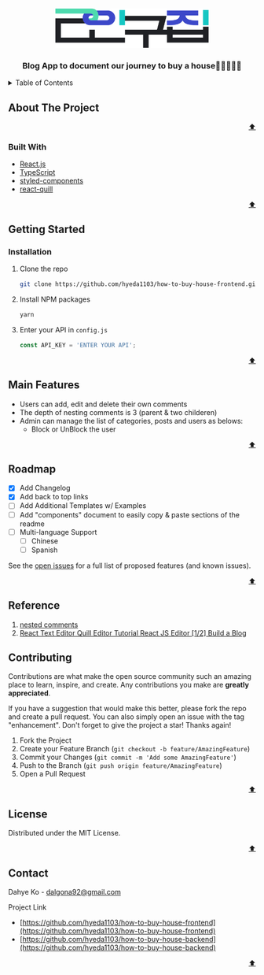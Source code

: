 <div id="top"></div>

<!-- PROJECT LOGO -->
<br />
<div align="center">
  <a href="https://github.com/hyeda1103/how-to-buy-house-frontend">
    <img src="src/assets/logo/primary.svg" alt="primary-logo" width="auto" height="80">
  </a>

  <h3 align="center">Blog App to document our journey to buy a house👩🏻‍🤝‍👩🏻</h3>
</div>



<!-- TABLE OF CONTENTS -->
<details>
  <summary>Table of Contents</summary>
  <ol>
    <li>
      <a href="#about-the-project">About The Project</a>
      <ul>
        <li><a href="#built-with">Built With</a></li>
      </ul>
    </li>
    <li>
      <a href="#getting-started">Getting Started</a>
      <ul>
        <li><a href="#installation">Installation</a></li>
      </ul>
    </li>
    <li><a href="#usage">Usage</a></li>
    <li><a href="#roadmap">Roadmap</a></li>
    <li><a href="#contributing">Contributing</a></li>
    <li><a href="#license">License</a></li>
    <li><a href="#contact">Contact</a></li>
  </ol>
</details>



<!-- ABOUT THE PROJECT -->
## About The Project


<p align="right"><a href="#top">⬆</a></p>



### Built With

* [React.js](https://reactjs.org/)
* [TypeScript](https://www.typescriptlang.org/)
* [styled-components](https://styled-components.com/)
* [react-quill](https://www.npmjs.com/package/react-quill)

<p align="right"><a href="#top">⬆</a></p>



<!-- GETTING STARTED -->
## Getting Started

### Installation

1. Clone the repo
   ```sh
   git clone https://github.com/hyeda1103/how-to-buy-house-frontend.git
   ```
3. Install NPM packages
   ```sh
   yarn
   ```
4. Enter your API in `config.js`
   ```js
   const API_KEY = 'ENTER YOUR API';
   ```


<p align="right"><a href="#top">⬆</a></p>



<!-- USAGE EXAMPLES -->
## Main Features
- Users can add, edit and delete their own comments
- The depth of nesting comments is 3 (parent & two childeren)
- Admin can manage the list of categories, posts and users as belows:
  - Block or UnBlock the user

<p align="right"><a href="#top">⬆</a></p>



<!-- ROADMAP -->
## Roadmap

- [x] Add Changelog
- [x] Add back to top links
- [ ] Add Additional Templates w/ Examples
- [ ] Add "components" document to easily copy & paste sections of the readme
- [ ] Multi-language Support
    - [ ] Chinese
    - [ ] Spanish

See the [open issues](https://github.com/hyeda1103/how-to-buy-house-frontend/issues) for a full list of proposed features (and known issues).


<p align="right"><a href="#top">⬆</a></p>

<!-- REFERENCES -->
## Reference
1. [nested comments](https://github.com/sunny0910/nested-comments)
2. [React Text Editor Quill Editor Tutorial React JS Editor [1/2] Build a Blog](https://www.youtube.com/watch?v=AgreDlNaUn4)

<!-- CONTRIBUTING -->
## Contributing

Contributions are what make the open source community such an amazing place to learn, inspire, and create. Any contributions you make are **greatly appreciated**.

If you have a suggestion that would make this better, please fork the repo and create a pull request. You can also simply open an issue with the tag "enhancement".
Don't forget to give the project a star! Thanks again!

1. Fork the Project
2. Create your Feature Branch (`git checkout -b feature/AmazingFeature`)
3. Commit your Changes (`git commit -m 'Add some AmazingFeature'`)
4. Push to the Branch (`git push origin feature/AmazingFeature`)
5. Open a Pull Request


<p align="right"><a href="#top">⬆</a></p>



<!-- LICENSE -->
## License

Distributed under the MIT License.


<p align="right"><a href="#top">⬆</a></p>



<!-- CONTACT -->
## Contact

Dahye Ko - dalgona92@gmail.com

Project Link
- [https://github.com/hyeda1103/how-to-buy-house-frontend](https://github.com/hyeda1103/how-to-buy-house-frontend)
- [https://github.com/hyeda1103/how-to-buy-house-backend](https://github.com/hyeda1103/how-to-buy-house-backend)

<p align="right"><a href="#top">⬆</a></p>
